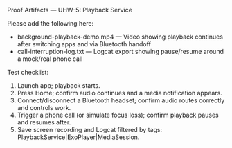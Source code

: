 Proof Artifacts — UHW-5: Playback Service

Please add the following here:

- background-playback-demo.mp4 — Video showing playback continues after switching apps and via Bluetooth handoff
- call-interruption-log.txt — Logcat export showing pause/resume around a mock/real phone call

Test checklist:
1) Launch app; playback starts.
2) Press Home; confirm audio continues and a media notification appears.
3) Connect/disconnect a Bluetooth headset; confirm audio routes correctly and controls work.
4) Trigger a phone call (or simulate focus loss); confirm playback pauses and resumes after.
5) Save screen recording and Logcat filtered by tags: PlaybackService|ExoPlayer|MediaSession.

